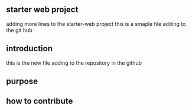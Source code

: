 ## starter web project
adding more lines to the starter-web project
this is a smaple file adding to the git hub

## introduction
this is the new file adding to the repository in the github

## purpose

## how to contribute
